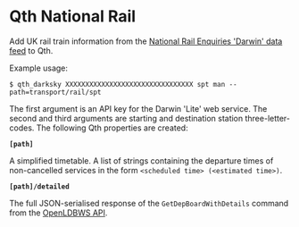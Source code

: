 Qth National Rail
=================

Add UK rail train information from the [National Rail Enquiries 'Darwin' data
feed](http://www.nationalrail.co.uk/100296.aspx) to Qth.

Example usage:

    $ qth_darksky XXXXXXXXXXXXXXXXXXXXXXXXXXXXXXXX spt man --path=transport/rail/spt

The first argument is an API key for the Darwin 'Lite' web service. The second
and third arguments are starting and destination station three-letter-codes.
The following Qth properties are created:

**`[path]`**

A simplified timetable. A list of strings containing the departure times of
non-cancelled services in the form `<scheduled time> (<estimated time>)`.

**`[path]/detailed`**

The full JSON-serialised response of the `GetDepBoardWithDetails` command from
the [OpenLDBWS API](http://lite.realtime.nationalrail.co.uk/openldbws/).
